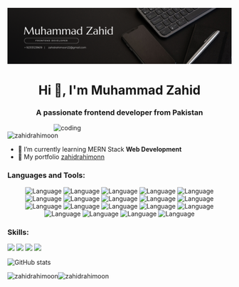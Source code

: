 ![logo](https://github.com/zahidrahimoon/zahidrahimoon/blob/main/mybanner.png)
<h1 align="center">Hi 👋, I'm Muhammad Zahid</h1>
<h3 align="center">A passionate frontend developer from Pakistan</h3>
<img align="right" src="https://miro.medium.com/max/1360/0*7Q3yvSIv_t0ioJ-Z.gif" alt="coding" width="400">

<p align="left"> <img src="https://komarev.com/ghpvc/?username=zahidrahimoon&label=Profile%20views&color=0e75b6&style=flat" alt="zahidrahimoon" /> </p>

- 🌱 I’m currently learning MERN Stack **Web Development**
- 💼 My portfolio [zahidrahimonn](https://zahidrahimoon.netlify.app/)
</p>

<h3 align="left">Languages and Tools:</h3>
<p align="center">
  <img alt="Language" src="https://img.shields.io/badge/React-20232A?style=for-the-badge&logo=react&logoColor=61DAFB"/>
  <img alt="Language" src="https://img.shields.io/badge/JavaScript-323330?style=for-the-badge&logo=javascript&logoColor=F7DF1E"/>
  <img alt="Language" src="https://img.shields.io/badge/Node.js-43853D?style=for-the-badge&logo=node.js&logoColor=white"/>
  <img alt="Language" src="https://img.shields.io/badge/Express.js-404D59?style=for-the-badge"/>
  <img alt="Language" src="https://img.shields.io/badge/MongoDB-4EA94B?style=for-the-badge&logo=mongodb&logoColor=white"/>
  <img alt="Language" src="https://img.shields.io/badge/CSS-239120?&style=for-the-badge&logo=css3&logoColor=black"/>
  <img alt="Language" src="https://img.shields.io/badge/HTML-239120?style=for-the-badge&logo=html5&logoColor=black"/>
  <img alt="Language" src="https://img.shields.io/badge/CSS3-1572B6?style=for-the-badge&logo=css3&logoColor=white"/>
  <img alt="Language" src="https://img.shields.io/badge/Stripe-626CD9?style=for-the-badge&logo=Stripe&logoColor=white"/>
  <img alt="Language" src="https://img.shields.io/badge/Java-ED8B00?style=for-the-badge&logo=java&logoColor=white"/>
  <img alt="Language" src="https://img.shields.io/badge/Material--UI-0081CB?style=for-the-badge&logo=material-ui&logoColor=white"/>
  <img alt="Language" src="https://img.shields.io/badge/Bootstrap-563D7C?style=for-the-badge&logo=bootstrap&logoColor=white"/>
  <img alt="Language" src="https://img.shields.io/badge/Tailwind_CSS-38B2AC?style=for-the-badge&logo=tailwind-css&logoColor=white"/>
  <img alt="Language" src="https://img.shields.io/badge/Git-F05032?style=for-the-badge&logo=git&logoColor=white"/>
  <img alt="Language" src="https://img.shields.io/badge/GitHub-181717?style=for-the-badge&logo=github&logoColor=white"/>
  <img alt="Language" src="https://img.shields.io/badge/C++-00599C?style=for-the-badge&logo=c%2B%2B&logoColor=white"/>
  <img alt="Language" src="https://img.shields.io/badge/C-00599C?style=for-the-badge&logo=c&logoColor=white"/>
  <img alt="Language" src="https://img.shields.io/badge/TypeScript-007ACC?style=for-the-badge&logo=typescript&logoColor=white"/>
  <img alt="Language" src="https://img.shields.io/badge/SQL-025E8C?style=for-the-badge&logo=amazon-dynamodb&logoColor=white"/>
</p>


<h3 align="left">Skills:</h3>
<p align="left">
    <img src="https://img.shields.io/badge/HTML-80%25-orange"> 
    <img src="https://img.shields.io/badge/CSS-70%25-blue"> 
    <img src="https://img.shields.io/badge/JavaScript-60%25-yellow"> 
    <img src="https://img.shields.io/badge/React-50%25-blueviolet"> 
</p>

![GitHub stats](https://github-readme-stats.vercel.app/api?username=zahidrahimoon&show_icons=true&count_private=true)
<p><img align="left" src="https://github-readme-stats.vercel.app/api/top-langs?username=zahidrahimoon&show_icons=true&locale=en&layout=compact" alt="zahidrahimoon" /></p>
<p><img align="left" src="https://github-readme-streak-stats.herokuapp.com/?user=zahidrahimoon&" alt="zahidrahimoon" /></p>

